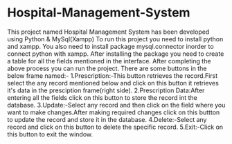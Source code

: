 # Hospital-Management-System
This project named Hospital Management System has been developed using Python & MySql(Xampp)
To run this project you need to install python and xampp.
You also need to install package mysql.connector inorder to connect python with xampp.
After installing the package you need to create a table for all the fields mentioned in the interface.
After completing the above process you can run the project.
There are some buttons in the below frame named:-
1.Prescription:-This button retrieves the record.First select the any record mentioned below and click on this button it retrieves it's data in the presciption frame(right side).
2.Prescription Data:After entering all the fields click on this button to store the record int the database.
3.Update:-Select any record and then click on the field where you want to make changes.After making required changes click on this buttton to update the record and store it in the database.
4.Delete:-Select any record and click on this button to delete the specific record.
5.Exit:-Click on this button to exit the window.
